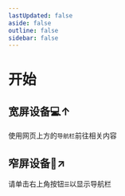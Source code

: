 ```yaml
---
lastUpdated: false
aside: false
outline: false
sidebar: false
---
```


# 开始

## 宽屏设备💻↑

使用网页上方的```导航栏```前往相关内容

## 窄屏设备📱↗

请单击右上角按钮```☰```以显示导航栏
